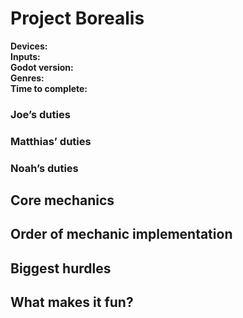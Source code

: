# Project Borealis
**Devices:**  
**Inputs:**  
**Godot version:**  
**Genres:**  
**Time to complete:**  
### Joe’s duties
### Matthias’ duties
### Noah’s duties
## Core mechanics
## Order of mechanic implementation
## Biggest hurdles
## What makes it fun?
